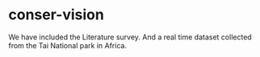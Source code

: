 # conser-vision

We have included the Literature survey.
And a real time dataset collected from the Tai National park in Africa.
